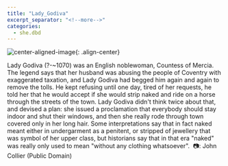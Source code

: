 ```yaml
---
title: "Lady_Godiva"
excerpt_separator: "<!--more-->"
categories:
  - she.dbd
---
```



![center-aligned-image](https://cdn.pixabay.com/photo/2020/10/26/16/56/man-5687861_1280.png){: .align-center}

Lady Godiva (?-~1070) was an English noblewoman, Countess of Mercia. The legend says that her husband was abusing the people of Coventry with exaggerated taxation, and Lady Godiva had begged him again and again to remove the tolls. He kept refusing until one day, tired of her requests, he told her that he would accept if she would strip naked and ride on a horse through the streets of the town. Lady Godiva didn't think twice about that, and devised a plan: she issued a proclamation that everybody should stay indoor and shut their windows, and then she really rode through town covered only in her long hair. Some interpretations say that in fact naked meant either in undergarment as a penitent, or stripped of jewellery that was symbol of her upper class, but historians say that in that era "naked" was really only used to mean "without any clothing whatsoever".⁠
⁠
📷: John Collier (Public Domain)⁠
